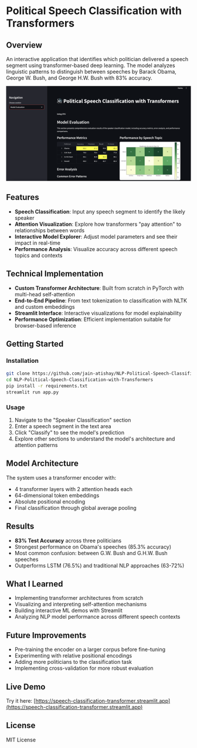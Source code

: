 # Political Speech Classification with Transformers

## Overview
An interactive application that identifies which politician delivered a speech segment using transformer-based deep learning. The model analyzes linguistic patterns to distinguish between speeches by Barack Obama, George W. Bush, and George H.W. Bush with 83% accuracy.

<img src="./NLP-Political Speech classification.png" alt="Demo" width="600">

## Features
- **Speech Classification**: Input any speech segment to identify the likely speaker
- **Attention Visualization**: Explore how transformers "pay attention" to relationships between words
- **Interactive Model Explorer**: Adjust model parameters and see their impact in real-time
- **Performance Analysis**: Visualize accuracy across different speech topics and contexts

## Technical Implementation
- **Custom Transformer Architecture**: Built from scratch in PyTorch with multi-head self-attention
- **End-to-End Pipeline**: From text tokenization to classification with NLTK and custom embeddings
- **Streamlit Interface**: Interactive visualizations for model explainability
- **Performance Optimization**: Efficient implementation suitable for browser-based inference

## Getting Started

### Installation
```bash
git clone https://github.com/jain-atishay/NLP-Political-Speech-Classification-with-Transformers.git
cd NLP-Political-Speech-Classification-with-Transformers
pip install -r requirements.txt
streamlit run app.py
```

### Usage
1. Navigate to the "Speaker Classification" section
2. Enter a speech segment in the text area
3. Click "Classify" to see the model's prediction
4. Explore other sections to understand the model's architecture and attention patterns

## Model Architecture
The system uses a transformer encoder with:
- 4 transformer layers with 2 attention heads each
- 64-dimensional token embeddings
- Absolute positional encoding
- Final classification through global average pooling

## Results
- **83% Test Accuracy** across three politicians
- Strongest performance on Obama's speeches (85.3% accuracy)
- Most common confusion: between G.W. Bush and G.H.W. Bush speeches
- Outperforms LSTM (76.5%) and traditional NLP approaches (63-72%)

## What I Learned
- Implementing transformer architectures from scratch
- Visualizing and interpreting self-attention mechanisms
- Building interactive ML demos with Streamlit
- Analyzing NLP model performance across different speech contexts

## Future Improvements
- Pre-training the encoder on a larger corpus before fine-tuning
- Experimenting with relative positional encodings
- Adding more politicians to the classification task
- Implementing cross-validation for more robust evaluation

## Live Demo
Try it here: [https://speech-classification-transformer.streamlit.app](https://speech-classification-transformer.streamlit.app)

## License
MIT License